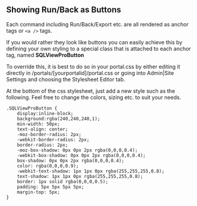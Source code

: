 ﻿## Showing Run/Back as Buttons

Each command including Run/Back/Export etc. are all rendered as anchor tags or ```<a />``` tags.

If you would rather they look like buttons you can easily achieve this by defining your own styling to a special class that is attached to each anchor tag, named **SQLViewProButton**

To override this, it is best to do so in your portal.css by either editing it directly in /portals/[yourportalid]/portal.css or going into Admin|Site Settings and choosing the Stylesheet Editor tab.

At the bottom of the css stylesheet, just add a new style such as the following. Feel free to change the colors, sizing etc. to suit your needs.

	.SQLViewProButton {
		display:inline-block;
		background:rgba(240,240,240,1);
		min-width: 50px;
		text-align: center;
		-moz-border-radius: 2px;
		-webkit-border-radius: 2px;
		border-radius: 2px;
		-moz-box-shadow: 0px 0px 2px rgba(0,0,0,0.4);
		-webkit-box-shadow: 0px 0px 2px rgba(0,0,0,0.4);
		box-shadow: 0px 0px 2px rgba(0,0,0,0.4);
		color: rgba(0,0,0,0.9);
		-webkit-text-shadow: 1px 1px 0px rgba(255,255,255,0.8);
		text-shadow: 1px 1px 0px rgba(255,255,255,0.8);
		border: 1px solid rgba(0,0,0,0.5);
		padding: 5px 5px 5px 5px;
		margin-top: 5px;
	}

